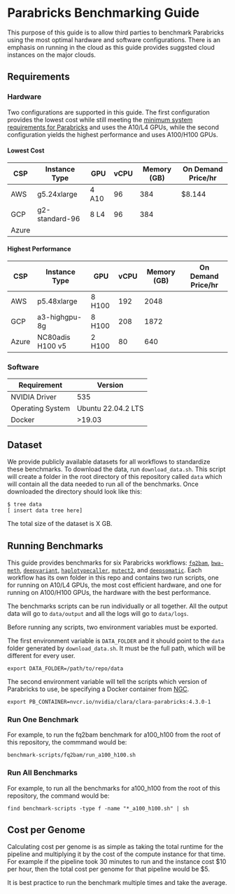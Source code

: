 # Parabricks Benchmarking Guide

This purpose of this guide is to allow third parties to benchmark Parabricks using the most optimal hardware and software configurations. There is an emphasis on running in the cloud as this guide provides suggsted cloud instances on the major clouds. 

## Requirements

### Hardware

Two configurations are supported in this guide. The first configuration provides the lowest cost while still meeting the [minimum system requirements for Parabricks](https://docs.nvidia.com/clara/parabricks/latest/gettingstarted.html#installation-requirements) and uses the A10/L4 GPUs, while the second configuration yields the highest performance and uses A100/H100 GPUs. 

#### Lowest Cost

| CSP | Instance Type | GPU | vCPU | Memory (GB) | On Demand Price/hr |
| -------- | ------- | ------- | -------- | ------- | ------- |
| AWS | g5.24xlarge | 4 A10 | 96 | 384 | $8.144 |
| GCP | g2-standard-96 | 8 L4 | 96 | 384 |  |
| Azure |  |  |  |  |  |

#### Highest Performance

| CSP | Instance Type | GPU | vCPU | Memory (GB) | On Demand Price/hr |
| -------- | ------- | ------- | -------- | ------- | ------- |
| AWS | p5.48xlarge	 | 8 H100 | 192 | 2048 |  |
| GCP | a3-highgpu-8g | 8 H100 | 208 | 1872 |  |
| Azure | NC80adis H100 v5 | 2 H100 | 80 | 640 |  |

### Software 

| Requirement | Version |
| -------- | ------- |
| NVIDIA Driver | 535 |
| Operating System | Ubuntu 22.04.2 LTS |
| Docker | >19.03 |

## Dataset 

We provide publicly available datasets for all workflows to standardize these benchmarks. To download the data, run `download_data.sh`. This script will create a folder in the root directory of this repository called `data` which will contain all the data needed to run all of the benchmarks. Once downloaded the directory should look like this: 

```
$ tree data 
[ insert data tree here]
```

The total size of the dataset is X GB. 

## Running Benchmarks 

This guide provides benchmarks for six Parabricks workflows: [`fq2bam`](https://docs.nvidia.com/clara/parabricks/latest/documentation/tooldocs/man_fq2bamfast.html), [`bwa-meth`](https://docs.nvidia.com/clara/parabricks/latest/documentation/tooldocs/man_fq2bam_meth.html), [`deepvariant`](https://docs.nvidia.com/clara/parabricks/latest/documentation/tooldocs/man_deepvariant_germline.html), [`haplotypecaller`](https://docs.nvidia.com/clara/parabricks/latest/documentation/tooldocs/man_germline.html), [`mutect2`](https://docs.nvidia.com/clara/parabricks/latest/documentation/tooldocs/man_somatic.html), and [`deepsomatic`](https://docs.nvidia.com/clara/parabricks/latest/documentation/tooldocs/man_deepsomatic.html). Each workflow has its own folder in this repo and contains two run scripts, one for running on A10/L4 GPUs, the most cost efficient hardware, and one for running on A100/H100 GPUs, the hardware with the best performance. 

The benchmarks scripts can be run individually or all together. All the output data will go to `data/output` and all the logs will go to `data/logs`. 

Before running any scripts, two environment variables must be exported. 

The first environment variable is `DATA_FOLDER` and it should point to the `data` folder generated by `download_data.sh`. It must be the full path, which will be different for every user. 

```
export DATA_FOLDER=/path/to/repo/data
```

The second environment variable will tell the scripts which version of Parabricks to use, be specifying a Docker container from [NGC](https://catalog.ngc.nvidia.com/orgs/nvidia/teams/clara/containers/clara-parabricks). 

```
export PB_CONTAINER=nvcr.io/nvidia/clara/clara-parabricks:4.3.0-1
```

### Run One Benchmark

For example, to run the fq2bam benchmark for a100_h100 from the root of this repository, the commmand would be: 

```
benchmark-scripts/fq2bam/run_a100_h100.sh 
```

### Run All Benchmarks 

For example, to run all the benchmarks for a100_h100 from the root of this repository, the command would be: 

```
find benchmark-scripts -type f -name "*_a100_h100.sh" | sh 
```

## Cost per Genome

Calculating cost per genome is as simple as taking the total runtime for the pipeline and multiplying it by the cost of the compute instance for that time. For example if the pipeline took 30 minutes to run and the instance cost $10 per hour, then the total cost per genome for that pipeline would be $5. 

It is best practice to run the benchmark multiple times and take the average. 
